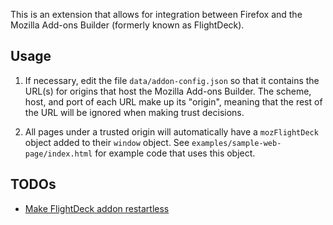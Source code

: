 This is an extension that allows for integration between Firefox and
the Mozilla Add-ons Builder (formerly known as FlightDeck).

## Usage ##

1. If necessary, edit the file <code>data/addon-config.json</code> so
   that it contains the URL(s) for origins that host the Mozilla
   Add-ons Builder. The scheme, host, and port of each URL
   make up its "origin", meaning that the rest of the URL
   will be ignored when making trust decisions.

2. All pages under a trusted origin will automatically have a
   <code>mozFlightDeck</code> object added to their <code>window</code>
   object.  See <code>examples/sample-web-page/index.html</code> for
   example code that uses this object.

## TODOs ##

* [Make FlightDeck addon restartless](https://bugzilla.mozilla.org/show_bug.cgi?id=566256)
